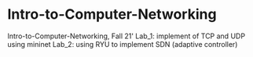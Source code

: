 # Intro-to-Computer-Networking
Intro-to-Computer-Networking, Fall 21'
Lab_1: implement of TCP and UDP using mininet
Lab_2: using RYU to implement SDN (adaptive controller)

